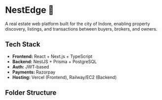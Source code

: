 # NestEdge 🏡

A real estate web platform built for the city of Indore, enabling property discovery, listings, and transactions between buyers, brokers, and owners.

## Tech Stack
- **Frontend:** React + Next.js + TypeScript
- **Backend:** NestJS + Prisma + PostgreSQL
- **Auth:** JWT-based
- **Payments:** Razorpay
- **Hosting:** Vercel (Frontend), Railway/EC2 (Backend)

## Folder Structure

